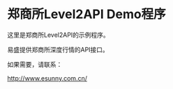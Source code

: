 # 郑商所Level2API Demo程序

这里是郑商所Level2API的示例程序。

易盛提供郑商所深度行情的API接口。

如果需要，请联系：

http://www.esunny.com.cn/
